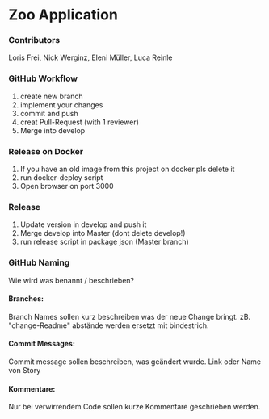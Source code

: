 # Zoo Application
### Contributors
Loris Frei, Nick Werginz, Eleni Müller, Luca Reinle
### GitHub Workflow
1. create new branch
2. implement your changes
3. commit and push
4. creat Pull-Request (with 1 reviewer)
5. Merge into develop


### Release on Docker
1. If you have an old image from this project on docker pls delete it
2. run docker-deploy script
3. Open browser on port 3000

### Release
1. Update version in develop and push it
2. Merge develop into Master (dont delete develop!)
3. run release script in package json (Master branch)

### GitHub Naming
Wie wird was benannt / beschrieben?

#### Branches:
Branch Names sollen kurz beschreiben was der neue Change bringt. 
zB. "change-Readme" abstände werden ersetzt mit bindestrich.

#### Commit Messages:
Commit message sollen beschreiben, was geändert wurde. Link oder Name von Story

#### Kommentare:
Nur bei verwirrendem Code sollen kurze Kommentare geschrieben werden.
